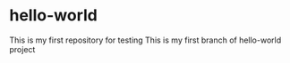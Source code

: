 # hello-world
This is my first repository for testing
This is my first branch of hello-world project
